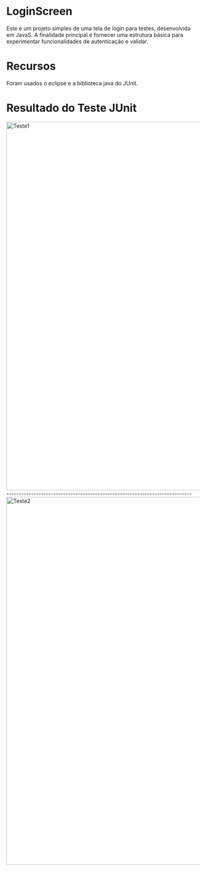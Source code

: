# LoginScreen
Este é um projeto simples de uma tela de login para testes, desenvolvida em JavaS. A finalidade principal é fornecer uma estrutura básica para experimentar funcionalidades de autenticação e validar.

# Recursos 
Foram usados o eclipse e a biblioteca java do JUnit.

# Resultado do Teste JUnit



<img width="960" alt="Teste1" src="https://github.com/DaviCandidodeOliveira/LoginScreen/assets/104933418/6a78c875-bba3-4654-a876-e4e4eca36bc6">
---------------------------------------------------------------------------
<img width="958" alt="Teste2" src="https://github.com/DaviCandidodeOliveira/LoginScreen/assets/104933418/4ddd440f-78b8-442d-927a-cd95259f9f50">

